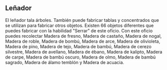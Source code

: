 ## Leñador
El leñador tala árboles. También puede fabricar tablas y concentrados que se utilizan para fabricar otros objetos.
Existen 66 objetos diferentes que puedes fabricar con la habilidad "Serrar" de este oficio.
Con este oficio puedes recolectar Madera de fresno, Madera de castaño, Madera de nogal, Madera de roble, Madera de bombú, Madera de arce, Madera de olivioleta, Madera de pino, Madera de tejo, Madera de bambú, Madera de cerezo silvestre, Madera de avellano, Madera de ébano, Madera de kalipto, Madera de carpe, Madera de bambú oscuro, Madera de olmo, Madera de bambú sagrado, Madera de álamo temblón y Madera de acuacia.